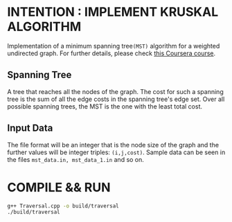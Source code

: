 
# INTENTION : IMPLEMENT KRUSKAL ALGORITHM
Implementation of a minimum spanning tree`(MST)` algorithm for a weighted undirected graph.
For further details, please check [this Coursera course](https://www.coursera.org/learn/c-plus-plus-a/peer/8Wdkc/homework-3-compute-the-minimum-spanning-tree-for-an-inputted-graph).

## Spanning Tree
A tree that reaches all the nodes of the graph. The cost for such a spanning tree is the sum of all the edge costs in the spanning tree's edge set. Over all possible spanning trees, the MST is the one with the least total cost.

## Input Data
The file format will be an integer that is the node size of the graph and the further values will be integer triples: `(i,j,cost)`. Sample data can be seen in the files `mst_data.in, mst_data_1.in` and so on.

# COMPILE && RUN

```bash
g++ Traversal.cpp -o build/traversal
./build/traversal
```
